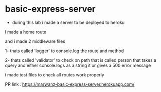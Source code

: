 # basic-express-server

* during this lab i made a server to be deployed to heroku 

i made a home route 

and i made 2 middleware files

1- thats called 'logger' to console.log the route and method


2- thats called 'validator' to check on path that is called person that takes a query and either console.logs as a string it or gives a 500 error message


i made test files to check all routes work properly






PR link : https://marwanz-basic-express-server.herokuapp.com/

